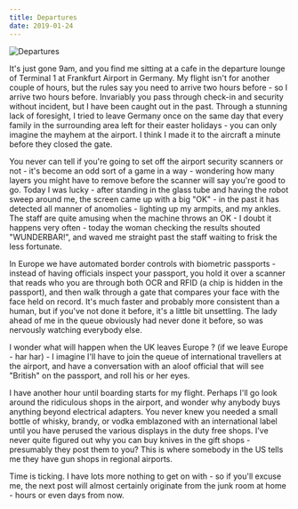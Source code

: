 ```yaml
---
title: Departures
date: 2019-01-24
---
```


![Departures](https://source.unsplash.com/9ZQzrLWV52M/1600x900)

It's just gone 9am, and you find me sitting at a cafe in the departure lounge of Terminal 1 at Frankfurt Airport in Germany. My flight isn't for another couple of hours, but the rules say you need to arrive two hours before - so I arrive two hours before. Invariably you pass through check-in and security without incident, but I have been caught out in the past. Through a stunning lack of foresight, I tried to leave Germany once on the same day that every family in the surrounding area left for their easter holidays - you can only imagine the mayhem at the airport. I think I made it to the aircraft a minute before they closed the gate.

You never can tell if you're going to set off the airport security scanners or not - it's become an odd sort of a game in a way - wondering how many layers you might have to remove before the scanner will say you're good to go. Today I was lucky - after standing in the glass tube and having the robot sweep around me, the screen came up with a big "OK" - in the past it has detected all manner of anomolies - lighting up my armpits, and my ankles. The staff are quite amusing when the machine throws an OK - I doubt it happens very often - today the woman checking the results shouted "WUNDERBAR!", and waved me straight past the staff waiting to frisk the less fortunate.

In Europe we have automated border controls with biometric passports - instead of having officials inspect your passport, you hold it over a scanner that reads who you are through both OCR and RFID (a chip is hidden in the passport), and then walk through a gate that compares your face with the face held on record. It's much faster and probably more consistent than a human, but if you've not done it before, it's a little bit unsettling. The lady ahead of me in the queue obviously had never done it before, so was nervously watching everybody else.

I wonder what will happen when the UK leaves Europe ? (if we leave Europe - har har) - I imagine I'll have to join the queue of international travellers at the airport, and have a conversation with an aloof official that will see "British" on the passport, and roll his or her eyes.

I have another hour until boarding starts for my flight. Perhaps I'll go look around the ridiculous shops in the airport, and wonder why anybody buys anything beyond electrical adapters. You never knew you needed a small bottle of whisky, brandy, or vodka emblazoned with an international label until you have perused the various displays in the duty free shops. I've never quite figured out why you can buy knives in the gift shops - presumably they post them to you? This is where somebody in the US tells me they have gun shops in regional airports.

Time is ticking. I have lots more nothing to get on with - so if you'll excuse me, the next post will almost certainly originate from the junk room at home - hours or even days from now.